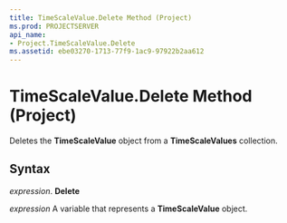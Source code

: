 ```yaml
---
title: TimeScaleValue.Delete Method (Project)
ms.prod: PROJECTSERVER
api_name:
- Project.TimeScaleValue.Delete
ms.assetid: ebe03270-1713-77f9-1ac9-97922b2aa612
---
```



# TimeScaleValue.Delete Method (Project)

Deletes the  **TimeScaleValue** object from a **TimeScaleValues** collection.


## Syntax

 _expression_. **Delete**

 _expression_ A variable that represents a **TimeScaleValue** object.


